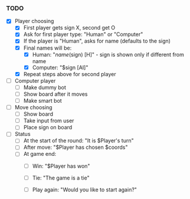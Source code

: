 ### TODO

- [x] Player choosing
    + [x] First player gets sign X, second get O
    + [x] Ask for first player type: "Human" or "Computer"
    + [x] If the player is "Human", asks for name (defaults to the sign)
    + [x] Final names will be:
        * [x] Human: "$name ($sign) [H]" - sign is shown only if different from name
        * [x] Computer: "$sign [AI]"
    + [x] Repeat steps above for second player
- [ ] Computer player
    + [ ] Make dummy bot
    + [ ] Show board after it moves
    + [ ] Make smart bot
- [ ] Move choosing
    + [ ] Show board
    + [ ] Take input from user
    + [ ] Place sign on board
- [ ] Status
    + [ ] At the start of the round: "It is $Player's turn"
    + [ ] After move: "$Player has chosen $coords"
    + [ ] At game end: 
        * [ ] Win: "$Player has won"
        * [ ] Tie: "The game is a tie"
        * [ ] Play again: "Would you like to start again?"
    
